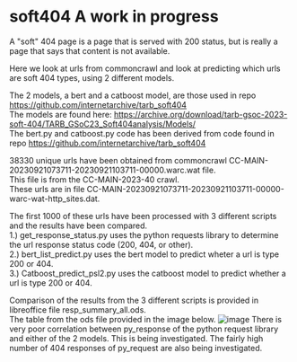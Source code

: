 # soft404  A work in progress
A "soft" 404 page is a page that is served with 200 status, but is really a page that says that content is not available.  

Here we look at urls from commoncrawl and look at predicting which urls are soft 404 types, using 2 different models.  

The 2 models, a bert and a catboost model, are those used in repo https://github.com/internetarchive/tarb_soft404  
The models are found here: https://archive.org/download/tarb-gsoc-2023-soft-404/TARB_GSoC23_Soft404analysis/Models/   
The bert.py and catboost.py code has been derived from code found in repo https://github.com/internetarchive/tarb_soft404   

38330 unique urls have been obtained from commoncrawl CC-MAIN-20230921073711-20230921103711-00000.warc.wat file.   
This file is from the CC-MAIN-2023-40 crawl.   
These urls are in file CC-MAIN-20230921073711-20230921103711-00000-warc-wat-http_sites.dat.  

The first 1000 of these urls have been processed with 3 different scripts and the results have been compared.   
1.) get_response_status.py uses the python requests library to determine the url response status code (200, 404, or other).   
2.) bert_list_predict.py uses the bert model to predict wheter a url is type 200 or 404.   
3.) Catboost_predict_psl2.py uses the catboost model to predict whether a url is type 200 or 404.   

Comparison of the results from the 3 different scripts is provided in libreoffice file resp_summary_all.ods.   
The table from the ods file provided in the image below.
![image](https://github.com/suneecat/soft404/assets/6851656/cea87d76-0edb-4b6d-acff-17e2fda328f3)
There is very poor correlation between py_response of the python request library and either of the 2 models.
This is being investigated.
The fairly high number of 404 responses of py_request are also being investigated.










